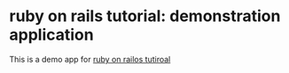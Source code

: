 # ruby on rails tutorial: demonstration application

This is a demo app for [ruby on railos tutiroal](http://railstutorial.org)